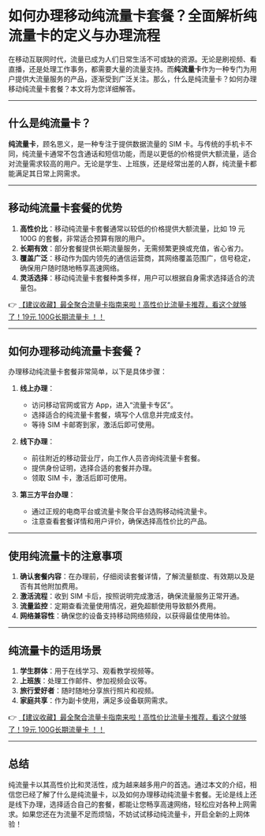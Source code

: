 # 如何办理移动纯流量卡套餐？全面解析纯流量卡的定义与办理流程

在移动互联网时代，流量已成为人们日常生活不可或缺的资源。无论是刷视频、看直播，还是处理工作事务，都需要大量的流量支持。而**纯流量卡**作为一种专门为用户提供大流量服务的产品，逐渐受到广泛关注。那么，什么是纯流量卡？如何办理移动纯流量卡套餐？本文将为您详细解答。

---

## 什么是纯流量卡？

**纯流量卡**，顾名思义，是一种专注于提供数据流量的 SIM 卡。与传统的手机卡不同，纯流量卡通常不包含通话和短信功能，而是以更低的价格提供大额流量，适合对流量需求较高的用户。无论是学生、上班族，还是经常出差的人群，纯流量卡都能满足其日常上网需求。

---

## 移动纯流量卡套餐的优势

1. **高性价比**：移动纯流量卡套餐通常以较低的价格提供大额流量，比如 19 元 100G 的套餐，非常适合预算有限的用户。
2. **长期有效**：部分套餐提供长期流量服务，无需频繁更换或充值，省心省力。
3. **覆盖广泛**：移动作为国内领先的通信运营商，其网络覆盖范围广，信号稳定，确保用户随时随地畅享高速网络。
4. **灵活选择**：移动纯流量卡套餐种类多样，用户可以根据自身需求选择适合的流量包。

👉 [【建议收藏】最全聚合流量卡指南来啦！高性价比流量卡推荐，看这个就够了！19元 100G长期流量卡 ！！](https://bit.ly/Liuliangka)

---

## 如何办理移动纯流量卡套餐？

办理移动纯流量卡套餐非常简单，以下是具体步骤：

1. **线上办理**：
   - 访问移动官网或官方 App，进入“流量卡专区”。
   - 选择适合的纯流量卡套餐，填写个人信息并完成支付。
   - 等待 SIM 卡邮寄到家，激活后即可使用。

2. **线下办理**：
   - 前往附近的移动营业厅，向工作人员咨询纯流量卡套餐。
   - 提供身份证明，选择合适的套餐并办理。
   - 领取 SIM 卡，激活后即可使用。

3. **第三方平台办理**：
   - 通过正规的电商平台或流量卡聚合平台选购移动纯流量卡。
   - 注意查看套餐详情和用户评价，确保选择高性价比的产品。

---

## 使用纯流量卡的注意事项

1. **确认套餐内容**：在办理前，仔细阅读套餐详情，了解流量额度、有效期以及是否有其他附加费用。
2. **激活流程**：收到 SIM 卡后，按照说明完成激活，确保流量服务正常开通。
3. **流量监控**：定期查看流量使用情况，避免超额使用导致额外费用。
4. **网络兼容性**：确保您的设备支持移动网络频段，以获得最佳使用体验。

---

## 纯流量卡的适用场景

1. **学生群体**：用于在线学习、观看教学视频等。
2. **上班族**：处理工作邮件、参加视频会议等。
3. **旅行爱好者**：随时随地分享旅行照片和视频。
4. **家庭共享**：作为副卡使用，满足多设备联网需求。

👉 [【建议收藏】最全聚合流量卡指南来啦！高性价比流量卡推荐，看这个就够了！19元 100G长期流量卡 ！！](https://bit.ly/Liuliangka)

---

## 总结

纯流量卡以其高性价比和灵活性，成为越来越多用户的首选。通过本文的介绍，相信您已经了解了什么是纯流量卡，以及如何办理移动纯流量卡套餐。无论是线上还是线下办理，选择适合自己的套餐，都能让您畅享高速网络，轻松应对各种上网需求。如果您还在为流量不足而烦恼，不妨试试移动纯流量卡，开启全新的上网体验！